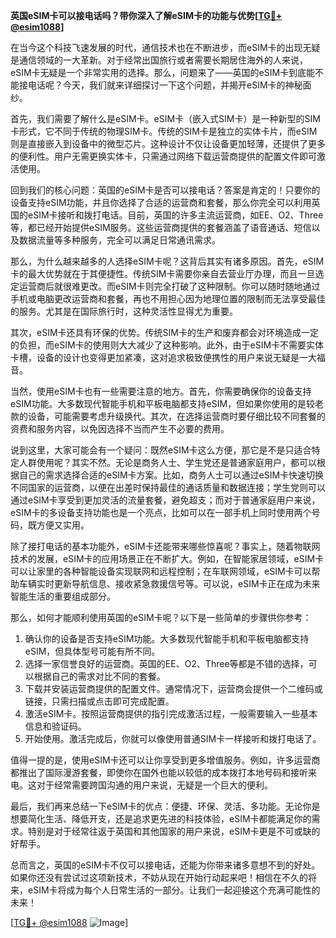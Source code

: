 **英国eSIM卡可以接电话吗？带你深入了解eSIM卡的功能与优势[[TG💪+ @esim1088](https://t.me/s/esim1088)]**

在当今这个科技飞速发展的时代，通信技术也在不断进步，而eSIM卡的出现无疑是通信领域的一大革新。对于经常出国旅行或者需要长期居住海外的人来说，eSIM卡无疑是一个非常实用的选择。那么，问题来了——英国的eSIM卡到底能不能接电话呢？今天，我们就来详细探讨一下这个问题，并揭开eSIM卡的神秘面纱。

首先，我们需要了解什么是eSIM卡。eSIM卡（嵌入式SIM卡）是一种新型的SIM卡形式，它不同于传统的物理SIM卡。传统的SIM卡是独立的实体卡片，而eSIM则是直接嵌入到设备中的微型芯片。这种设计不仅让设备更加轻薄，还提供了更多的便利性。用户无需更换实体卡，只需通过网络下载运营商提供的配置文件即可激活使用。

回到我们的核心问题：英国的eSIM卡是否可以接电话？答案是肯定的！只要你的设备支持eSIM功能，并且你选择了合适的运营商和套餐，那么你完全可以利用英国的eSIM卡接听和拨打电话。目前，英国的许多主流运营商，如EE、O2、Three等，都已经开始提供eSIM服务。这些运营商提供的套餐涵盖了语音通话、短信以及数据流量等多种服务，完全可以满足日常通讯需求。

那么，为什么越来越多的人选择eSIM卡呢？这背后其实有诸多原因。首先，eSIM卡的最大优势就在于其便捷性。传统SIM卡需要你亲自去营业厅办理，而且一旦选定运营商后就很难更改。而eSIM卡则完全打破了这种限制。你可以随时随地通过手机或电脑更改运营商和套餐，再也不用担心因为地理位置的限制而无法享受最佳的服务。尤其是在国际旅行时，这种灵活性显得尤为重要。

其次，eSIM卡还具有环保的优势。传统SIM卡的生产和废弃都会对环境造成一定的负担，而eSIM卡的使用则大大减少了这种影响。此外，由于eSIM卡不需要实体卡槽，设备的设计也变得更加紧凑，这对追求极致便携性的用户来说无疑是一大福音。

当然，使用eSIM卡也有一些需要注意的地方。首先，你需要确保你的设备支持eSIM功能。大多数现代智能手机和平板电脑都支持eSIM，但如果你使用的是较老款的设备，可能需要考虑升级换代。其次，在选择运营商时要仔细比较不同套餐的资费和服务内容，以免因选择不当而产生不必要的费用。

说到这里，大家可能会有一个疑问：既然eSIM卡这么方便，那它是不是只适合特定人群使用呢？其实不然。无论是商务人士、学生党还是普通家庭用户，都可以根据自己的需求选择合适的eSIM卡方案。比如，商务人士可以通过eSIM卡快速切换不同国家的运营商，以便在出差时保持最佳的通话质量和数据连接；学生党则可以通过eSIM卡享受到更加灵活的流量套餐，避免超支；而对于普通家庭用户来说，eSIM卡的多设备支持功能也是一个亮点，比如可以在一部手机上同时使用两个号码，既方便又实用。

除了接打电话的基本功能外，eSIM卡还能带来哪些惊喜呢？事实上，随着物联网技术的发展，eSIM卡的应用场景正在不断扩大。例如，在智能家居领域，eSIM卡可以让家里的各种智能设备实现联网和远程控制；在车联网领域，eSIM卡可以帮助车辆实时更新导航信息、接收紧急救援信号等。可以说，eSIM卡正在成为未来智能生活的重要组成部分。

那么，如何才能顺利使用英国的eSIM卡呢？以下是一些简单的步骤供你参考：

1. 确认你的设备是否支持eSIM功能。大多数现代智能手机和平板电脑都支持eSIM，但具体型号可能有所不同。
2. 选择一家信誉良好的运营商。英国的EE、O2、Three等都是不错的选择，可以根据自己的需求对比不同的套餐。
3. 下载并安装运营商提供的配置文件。通常情况下，运营商会提供一个二维码或链接，只需扫描或点击即可完成配置。
4. 激活eSIM卡。按照运营商提供的指引完成激活过程，一般需要输入一些基本信息和验证码。
5. 开始使用。激活完成后，你就可以像使用普通SIM卡一样接听和拨打电话了。

值得一提的是，使用eSIM卡还可以让你享受到更多增值服务。例如，许多运营商都推出了国际漫游套餐，即使你在国外也能以较低的成本拨打本地号码和接听来电。这对于经常需要跨国沟通的用户来说，无疑是一个巨大的便利。

最后，我们再来总结一下eSIM卡的优点：便捷、环保、灵活、多功能。无论你是想要简化生活、降低开支，还是追求更先进的科技体验，eSIM卡都能满足你的需求。特别是对于经常往返于英国和其他国家的用户来说，eSIM卡更是不可或缺的好帮手。

总而言之，英国的eSIM卡不仅可以接电话，还能为你带来诸多意想不到的好处。如果你还没有尝试过这项新技术，不妨从现在开始行动起来吧！相信在不久的将来，eSIM卡将成为每个人日常生活的一部分。让我们一起迎接这个充满可能性的未来！

[[TG💪+ @esim1088](https://t.me/s/esim1088) ![Image](https://i.postimg.cc/4NQfJmqS/Snipaste-2025-05-13-00-14-12.png)]